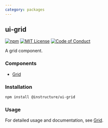 ```yaml
---
category: packages
---
```


## ui-grid

[![npm][npm]][npm-url]
[![MIT License][license-badge]][license]
[![Code of Conduct][coc-badge]][coc]

A grid component.

### Components

- [Grid](#Grid)

### Installation

```sh
npm install @instructure/ui-grid
```

### Usage

For detailed usage and documentation, see [Grid](#Grid).

[npm]: https://img.shields.io/npm/v/@instructure/ui-grid.svg
[npm-url]: https://npmjs.com/package/@instructure/ui-grid
[license-badge]: https://img.shields.io/npm/l/instructure-ui.svg?style=flat-square
[license]: https://github.com/instructure/instructure-ui/blob/master/LICENSE.md
[coc-badge]: https://img.shields.io/badge/code%20of-conduct-ff69b4.svg?style=flat-square
[coc]: https://github.com/instructure/instructure-ui/blob/master/CODE_OF_CONDUCT.md
